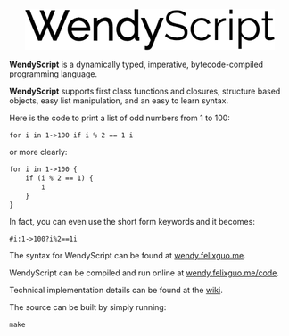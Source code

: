 <p align="center" >
<img src="https://raw.githubusercontent.com/fg123/wendy/master/docs/logo.png" height="74px" alt="WendyScript" title="WendyScript">
</p>

**WendyScript** is a dynamically typed, imperative, bytecode-compiled programming language.

**WendyScript** supports first class functions and closures, structure based objects, easy list manipulation, and an easy to learn syntax.

Here is the code to print a list of odd numbers from 1 to 100:
```
for i in 1->100 if i % 2 == 1 i
```
or more clearly:
```
for i in 1->100 {
    if (i % 2 == 1) {
        i
    }
}
```
In fact, you can even use the short form keywords and it becomes:
```
#i:1->100?i%2==1i
```
The syntax for WendyScript can be found at [wendy.felixguo.me](http://wendy.felixguo.me).

WendyScript can be compiled and run online at [wendy.felixguo.me/code](http://wendy.felixguo.me/code).

Technical implementation details can be found at the [wiki](https://github.com/fg123/wendy/wiki).

The source can be built by simply running:
```
make
```
